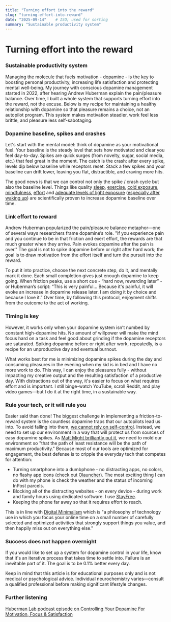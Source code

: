 ```yaml
---
title: "Turning effort into the reward"
slug: "turning-effort-into-reward"
date: "2025-09-14"    # ISO; used for sorting
summary: "Sustainable productivity system"
---
```


# Turning effort into the reward
### Sustainable productivity system

Managing the molecule that fuels motivation - dopamine - is the key to boosting personal productivity, increasing life satisfaction and protecting mental well-being. My journey with conscious dopamine management started in 2022, after hearing Andrew Huberman explain the pain/pleasure balance. Over time, I built a whole system that supports turning effort into the reward, not the excuse. Below is my recipe for maintaining a healthy relationship with dopamine so that pleasure remains a choice, not an autopilot program. This system makes motivation steadier, work feel less brittle, and pleasure less self-sabotaging.

### Dopamine baseline, spikes and crashes

Let's start with the mental model: think of dopamine as your motivational fuel. Your baseline is the steady level that sets how motivated and clear you feel day-to-day. Spikes are quick surges (from novelty, sugar, social media, etc.) that feel great in the moment. The catch is the crash: after every spike, levels dip below baseline while receptors reset. Stack a few spikes and your baseline can drift lower, leaving you flat, distractible, and craving more hits.

The good news is that we can control not only the spike / crash cycle but also the baseline level. Things like quality [sleep](https://pubmed.ncbi.nlm.nih.gov/39127232/), [exercise](https://pmc.ncbi.nlm.nih.gov/articles/PMC8301978), [cold exposure](https://pmc.ncbi.nlm.nih.gov/articles/PMC9953392), [mindfulness](https://pmc.ncbi.nlm.nih.gov/articles/PMC11591838/), [effort](https://academic.oup.com/pnasnexus/article/3/10/pgae432/7828923) and [adequate levels of light exposure](https://www.researchgate.net/publication/384573367_Bright_Light_Therapy_for_Nonseasonal_Depressive_Disorders_A_Systematic_Review_and_Meta-Analysis) ([especially after waking up](https://www.hubermanlab.com/newsletter/using-light-for-health)) are scientifically proven to increase dopamine baseline over time.

### Link effort to reward
Andrew Huberman popularized the pain/pleasure balance metaphor—one of several ways researchers frame dopamine’s role. "If you experience pain and you continue to be in that friction and exert effort, the rewards are that much greater when they arrive. Pain evokes dopamine after the pain is over." The goal is not to spike dopamine before or right after hard work; the goal is to draw motivation from the effort itself and turn the pursuit into the reward.

To put it into practice, choose the next concrete step, do it, and mentally mark it done. Each small completion gives just enough dopamine to keep going. When friction peaks, use a short cue - “hard now, rewarding later” - or Huberman’s script: “This is very painful… Because it's painful, it will evoke an increase in dopamine release later. I am doing it by choice and because I love it.” Over time, by following this protocol, enjoyment shifts from the outcome to the act of working.

### Timing is key
However, it works only when your dopamine system isn’t numbed by constant high-dopamine hits. No amount of willpower will make the mind focus hard on a task and feel good about grinding if the dopamine receptors are saturated. Spiking dopamine before or right after work, repeatedly, is a recipe for an unproductive day and eventual burnout.

What works best for me is minimizing dopamine spikes during the day and consuming pleasures in the evening when my kid is in bed and I have no more work to do. This way, I can enjoy the pleasures fully - without impacting my creative output and the resulting satisfaction of a productive day. With distractions out of the way, it's easier to focus on what requires effort and is important. I still binge-watch YouTube, scroll Reddit, and play video games—but I do it at the right time, in a sustainable way.

### Rule your tech, or it will rule you
Easier said than done! The biggest challenge in implementing a friction-to-reward system is the countless dopamine traps that our autopilots lead us into. To avoid falling into them, [we cannot rely on self-control](https://matt.might.net/articles/how-to-control-yourself/). Instead, we need to set up our environment in a way that will protect us from sources of easy dopamine spikes. As [Matt Might brilliantly put it](https://matt.might.net/articles/cripple-your-technology/), we need to mold our environment so "that the path of least resistance will be the path of maximum productivity." Because most of our tools are optimized for engagement, the best defense is to cripple the everyday tech that competes for attention:
* Turning smartphone into a dumbphone - no distracting apps, no colors, no flashy app icons (check out [Olauncher](https://play.google.com/store/apps/details?id=app.olauncher&hl=en)). The most exciting thing I can do with my phone is check the weather and the status of incoming InPost parcels.
* Blocking all of the distracting websites - on every device - during work and family hours using dedicated software. I use [StayFree](https://stayfreeapps.com/).
* Keeping the phone far away so that it requires effort to reach.

This is in line with [Digital Minimalism](https://www.goodreads.com/book/show/40672036-digital-minimalism) which is "a philosophy of technology use in which you focus your online time on a small number of carefully selected and optimized activities that strongly support things you value, and then happily miss out on everything else."

### Success does not happen overnight

If you would like to set up a system for dopamine control in your life, know that it's an iterative process that takes time to settle into. Failure is an inevitable part of it. The goal is to be 0.1% better every day.

Keep in mind that this article is for educational purposes only and is not medical or psychological advice. Individual neurochemistry varies—consult a qualified professional before making significant lifestyle changes.

### Further listening

[Huberman Lab podcast episode on Controlling Your Dopamine For Motivation, Focus & Satisfaction](https://www.youtube.com/watch?v=QmOF0crdyRU)
